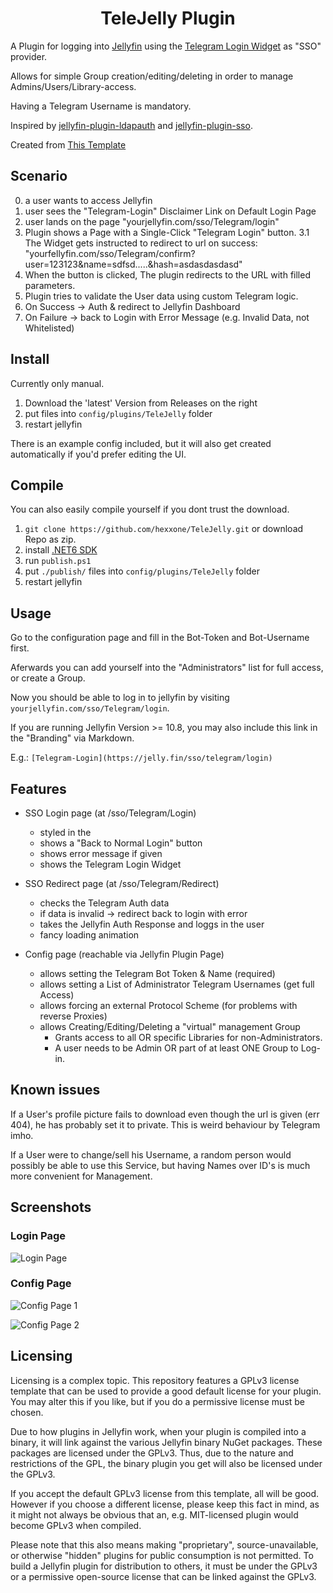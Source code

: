 <h1 align="center">TeleJelly Plugin</h1>

A Plugin for logging into [Jellyfin](https://jellyfin.org/) using the [Telegram Login Widget](https://core.telegram.org/widgets/login) as "SSO" provider.

Allows for simple Group creation/editing/deleting in order to manage Admins/Users/Library-access.

Having a Telegram Username is mandatory.

Inspired by [jellyfin-plugin-ldapauth](https://github.com/jellyfin/jellyfin-plugin-ldapauth) and [jellyfin-plugin-sso](https://github.com/9p4/jellyfin-plugin-sso).

Created from [This Template](https://github.com/jellyfin/jellyfin-plugin-template)

## Scenario

0. a user wants to access Jellyfin
1. user sees the "Telegram-Login" Disclaimer Link on Default Login Page
2. user lands on the page "yourjellyfin.com/sso/Telegram/login"
3. Plugin shows a Page with a Single-Click "Telegram Login" button.
3.1 The Widget gets instructed to redirect to url on success: "yourfellyfin.com/sso/Telegram/confirm?user=123123&name=sdfsd.....&hash=asdasdasdasd"
4. When the button is clicked, The plugin redirects to the URL with filled parameters.
5. Plugin tries to validate the User data using custom Telegram logic.
6. On Success -> Auth & redirect to Jellyfin Dashboard
7. On Failure -> back to Login with Error Message (e.g. Invalid Data, not Whitelisted)

## Install

Currently only manual.

1. Download the 'latest' Version from Releases on the right
2. put files into `config/plugins/TeleJelly` folder
3. restart jellyfin

There is an example config included, but it will also get created automatically if you'd prefer editing the UI.

## Compile

You can also easily compile yourself if you dont trust the download.

1. `git clone https://github.com/hexxone/TeleJelly.git` or download Repo as zip.
2. install [.NET6 SDK](https://dotnet.microsoft.com/en-us/download/dotnet/6.0)
3. run `publish.ps1`
2. put `./publish/` files into `config/plugins/TeleJelly` folder
3. restart jellyfin

## Usage

Go to the configuration page and fill in the Bot-Token and Bot-Username first.

Aferwards you can add yourself into the "Administrators" list for full access, or create a Group.

Now you should be able to log in to jellyfin by visiting `yourjellyfin.com/sso/Telegram/login`.

If you are running Jellyfin Version >= 10.8, you may also include this link in the "Branding" via Markdown.

E.g.: `[Telegram-Login](https://jelly.fin/sso/telegram/login)`

## Features

- SSO Login page (at /sso/Telegram/Login)
  - styled in the
  - shows a "Back to Normal Login" button
  - shows error message if given
  - shows the Telegram Login Widget

- SSO Redirect page (at /sso/Telegram/Redirect)
  - checks the Telegram Auth data
  - if data is invalid -> redirect back to login with error
  - takes the Jellyfin Auth Response and loggs in the user
  - fancy loading animation

- Config page (reachable via Jellyfin Plugin Page)
  - allows setting the Telegram Bot Token & Name (required)
  - allows setting a List of Administrator Telegram Usernames (get full Access)
  - allows forcing an external Protocol Scheme (for problems with reverse Proxies)
  - allows Creating/Editing/Deleting a "virtual" management Group
    - Grants access to all OR specific Libraries for non-Administrators.
    - A user needs to be Admin OR part of at least ONE Group to Log-in.

## Known issues

If a User's profile picture fails to download even though the url is given (err 404), he has probably set it to private. This is weird behaviour by Telegram imho.

If a User were to change/sell his Username, a random person would possibly be able to use this Service, but having Names over ID's is much more convenient for Management.

## Screenshots

### Login Page

![Login Page](./screenshots/01.jpg)

### Config Page

![Config Page 1](./screenshots/02.jpg)

![Config Page 2](./screenshots/03.jpg)

## Licensing

Licensing is a complex topic. This repository features a GPLv3 license template that can be used to provide a good default license for your plugin. You may alter this if you like, but if you do a permissive license must be chosen.

Due to how plugins in Jellyfin work, when your plugin is compiled into a binary, it will link against the various Jellyfin binary NuGet packages. These packages are licensed under the GPLv3. Thus, due to the nature and restrictions of the GPL, the binary plugin you get will also be licensed under the GPLv3.

If you accept the default GPLv3 license from this template, all will be good. However if you choose a different license, please keep this fact in mind, as it might not always be obvious that an, e.g. MIT-licensed plugin would become GPLv3 when compiled.

Please note that this also means making "proprietary", source-unavailable, or otherwise "hidden" plugins for public consumption is not permitted. To build a Jellyfin plugin for distribution to others, it must be under the GPLv3 or a permissive open-source license that can be linked against the GPLv3.

